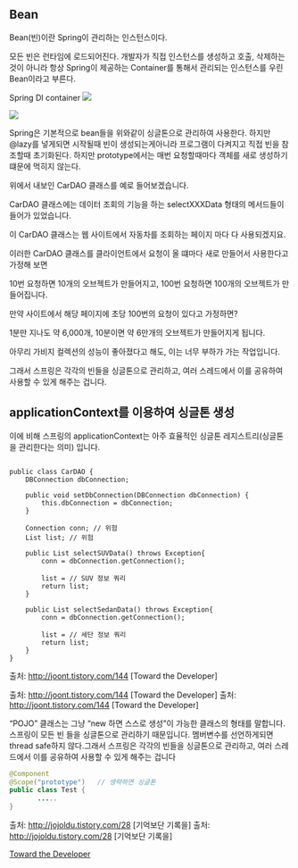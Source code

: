 ## Bean
Bean(빈)이란 Spring이 관리하는 인스턴스이다.

모든 빈은 런타임에 로드되어진다. 개발자가 직접 인스턴스를 생성하고 호출, 삭제하는 것이 아니라 항상 Spring이 제공하는 Container를 통해서 관리되는 인스턴스를 우린 Bean이라고 부른다.

Spring DI container
![](https://i.imgur.com/7y3AU2y.jpg)


![](https://i.imgur.com/B3cmrIG.png)

Spring은 기본적으로 bean들을 위와같이 싱글톤으로 관리하여 사용한다. 하지만
@lazy를 넣게되면 시작될때 빈이 생성되는게아니라 프로그램이 다켜지고 직접 빈을 참조할때 초기화된다. 하지만 prototype에서는 매번 요청할때마다 객체를 새로 생성하기떄문에 먹히지 않는다.



위에서 내보인 CarDAO 클래스를 예로 들어보겠습니다.

CarDAO 클래스에는 데이터 조회의 기능을 하는 selectXXXData 형태의 메서드들이 들어가 있었습니다.

이 CarDAO 클래스는 웹 사이트에서 자동차를 조회하는 페이지 마다 다 사용되겠지요.

이러한 CarDAO 클래스를 클라이언트에서 요청이 올 떄마다 새로 만들어서 사용한다고 가정해 보면

10번 요청하면 10개의 오브젝트가 만들어지고, 100번 요청하면 100개의 오브젝트가 만들어집니다.

만약 사이트에서 해당 페이지에 초당 100번의 요청이 있다고 가정하면?

1분만 지나도 약 6,000개, 10분이면 약 6만개의 오브젝트가 만들어지게 됩니다.

아무리 가비지 컬렉션의 성능이 좋아졌다고 해도, 이는 너무 부하가 가는 작업입니다.

그래서 스프링은 각각의 빈들을 싱글톤으로 관리하고, 여러 스레드에서 이를 공유하여 사용할 수 있게 해주는 겁니다.


## applicationContext를 이용하여 싱글톤 생성

이에 비해 스프링의 applicationContext는 아주 효율적인 싱글톤 레지스트리(싱글톤을 관리한다는 의미) 입니다.


```

public class CarDAO {
    DBConnection dbConnection;

    public void setDbConnection(DBConnection dbConnection) {
        this.dbConnection = dbConnection;
    }

    Connection conn; // 위험
    List list; // 위험

    public List selectSUVData() throws Exception{
        conn = dbConnection.getConnection();

        list = // SUV 정보 쿼리
        return list;
    }

    public List selectSedanData() throws Exception{
        conn = dbConnection.getConnection();

        list = // 세단 정보 쿼리
        return list;
    }
}

```




출처: http://joont.tistory.com/144 [Toward the Developer]

출처: http://joont.tistory.com/144 [Toward the Developer]
출처: http://joont.tistory.com/144 [Toward the Developer]



“POJO” 클래스는 그냥 “new 하면 스스로 생성”이 가능한 클래스의 형태를 말합니다.
스프링이 모든 빈 들을 싱글톤으로 관리하기 때문입니다.
멤버변수를 선언하게되면 thread safe하지 않다.그래서 스프링은 각각의 빈들을 싱글톤으로 관리하고, 여러 스레드에서 이를 공유하여 사용할 수 있게 해주는 겁니다




```java
@Component
@Scope("prototype")   // 생략하면 싱글톤
public class Test {
       .....
}


```













출처: http://jojoldu.tistory.com/28 [기억보단 기록을]
출처: http://jojoldu.tistory.com/28 [기억보단 기록을]

[Toward the Developer](http://joont.tistory.com/144 )
